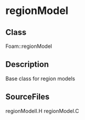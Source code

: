 # regionModel 
## Class
Foam::regionModel

## Description
Base class for region models

## SourceFiles
regionModelI.H
regionModel.C

